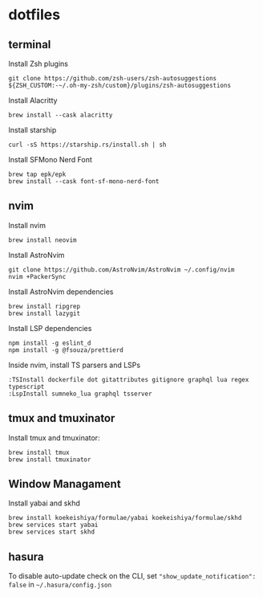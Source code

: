 # dotfiles

## terminal

Install Zsh plugins

```
git clone https://github.com/zsh-users/zsh-autosuggestions ${ZSH_CUSTOM:-~/.oh-my-zsh/custom}/plugins/zsh-autosuggestions
```

Install Alacritty

```
brew install --cask alacritty
```

Install starship

```
curl -sS https://starship.rs/install.sh | sh
```

Install SFMono Nerd Font

```
brew tap epk/epk
brew install --cask font-sf-mono-nerd-font
```

## nvim

Install nvim

```
brew install neovim
```

Install AstroNvim

```
git clone https://github.com/AstroNvim/AstroNvim ~/.config/nvim
nvim +PackerSync
```

Install AstroNvim dependencies

```
brew install ripgrep
brew install lazygit
```

Install LSP dependencies

```
npm install -g eslint_d
npm install -g @fsouza/prettierd
```

Inside nvim, install TS parsers and LSPs

```
:TSInstall dockerfile dot gitattributes gitignore graphql lua regex typescript
:LspInstall sumneko_lua graphql tsserver
```

## tmux and tmuxinator

Install tmux and tmuxinator:

```
brew install tmux
brew install tmuxinator
```

## Window Managament

Install yabai and skhd

```
brew install koekeishiya/formulae/yabai koekeishiya/formulae/skhd
brew services start yabai
brew services start skhd
```

## hasura

To disable auto-update check on the CLI, set `"show_update_notification": false` in `~/.hasura/config.json`
